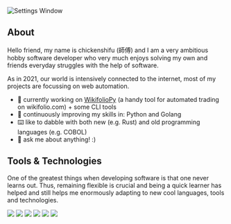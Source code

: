![Settings Window](https://raw.github.com/chickenshifu/chickenshifu/master/chickenshifu_header_03.png)


<h2>About</h2>
<p>Hello friend, my name is chickenshifu (師傅) and I am a very ambitious hobby software developer who very much enjoys solving my own and friends everyday struggles with the help of software.</p>
<p>As in 2021, our world is intensively connected to the internet, most of my projects are focussing on web automation.</p>

<ul>
  <li>🔭 currently working on <a href='https://github.com/chickenshifu/WikifolioPy'>WikifolioPy</a> (a handy tool for automated trading on wikifolio.com) + some CLI tools</li>
  <li>🌱 continuously improving my skills in: Python and Golang</li>
  <li>⌨️ like to dabble with both new (e.g. Rust) and old programming languages (e.g. COBOL)</li>
  <li>💬 ask me about anything! :)</li>
</ul>


<h2>Tools & Technologies</h2>
<p>One of the greatest things when developing software is that one never learns out. Thus, remaining flexible is crucial and being a quick learner has helped and still helps me enormously adapting to new cool languages, tools and technologies.</p>

![](https://img.shields.io/badge/OS-Linux-informational?style=plastic&logo=Linux&logoColor=white&color=yellow)
![](https://img.shields.io/badge/Shell-Bash-informational?style=plastic&logo=GNU-Bash&logoColor=white&color=red)
![](https://img.shields.io/badge/Editor-vim-informational?style=plastic&logo=Vim&logoColor=white&color=important)
![](https://img.shields.io/badge/Language-Python-informational?style=plastic&logo=Python&logoColor=white&color=informational)
![](https://img.shields.io/badge/Language-Go-informational?style=plastic&logo=Go&logoColor=white&color=informational)
![](https://img.shields.io/badge/Cloud-DigitalOcean-informational?style=plastic&logo=DigitalOcean&logoColor=white&color=blueviolet)





